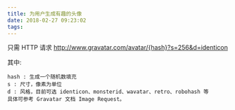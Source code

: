 ```yaml
---
title: 为用户生成有趣的头像
date: 2018-02-27 09:23:02
tags:
---
```

只需 HTTP 请求 
http://www.gravatar.com/avatar/{hash}?s=256&d=identicon

其中:
```
hash : 生成一个随机数填充
s : 尺寸，像素为单位
d : 风格，目前可选 identicon、monsterid、wavatar、retro、robohash 等
具体可参考 Gravatar 文档 Image Request。
```